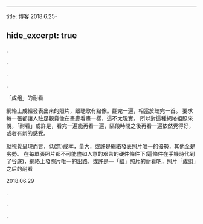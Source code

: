 
---
title: 博客 2018.6.25-

hide_excerpt: true
---

.

<!--more-->


.

.

.

「成组」的耐看

網絡上成組發表出來的照片，跟聴歌有點像。翻完一遍，相當於聴完一首。
要求每一張都讓人駐足觀賞像在畫廊看畫一樣，這不太現實。
所以對這種網絡組照來說，「耐看」或許是，看完一遍能再看一遍，隔段時間之後再看一遍依然覺得好，或者有新的感受。

就視覺呈現而言，低(無)成本，量大，或許是網絡發表照片唯一的優勢，其他全是劣勢。
在每單張照片都不可能盡如人意的艰苦的硬件條件下(這條件在手機時代到了谷底)，網絡上發照片唯一的出路，或許是一「組」照片的耐看吧，照片「成组」之后的耐看

2018.06.29

.

.

.